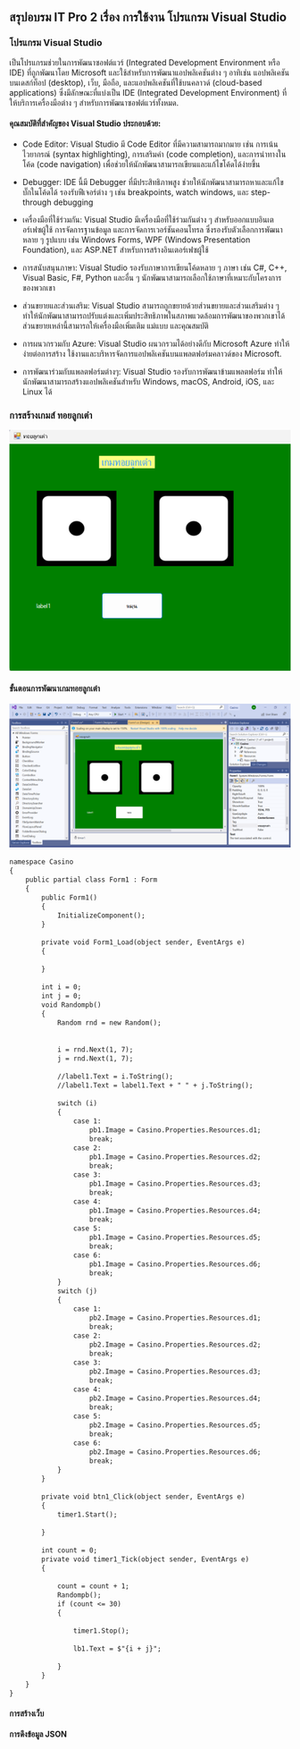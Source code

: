 ## สรุปอบรม IT Pro 2 เรื่อง การใช้งาน โปรแกรม Visual Studio

### โปรแกรม Visual Studio

เป็นโปรแกรมช่วยในการพัฒนาซอฟต์แวร์ (Integrated Development Environment หรือ IDE) ที่ถูกพัฒนาโดย Microsoft และใช้สำหรับการพัฒนาแอปพลิเคชันต่าง ๆ อาทิเช่น แอปพลิเคชันบนเดสก์ท็อป (desktop), เว็บ, มือถือ, และแอปพลิเคชันที่ใช้บนคลาวด์ (cloud-based applications) ซึ่งมีลักษณะที่แบ่งเป็น IDE (Integrated Development Environment) ที่ให้บริการเครื่องมือต่าง ๆ สำหรับการพัฒนาซอฟต์แวร์ทั้งหมด.

#### คุณสมบัติที่สำคัญของ Visual Studio ประกอบด้วย:

- Code Editor: Visual Studio มี Code Editor ที่มีความสามารถมากมาย เช่น การเน้นไวยากรณ์ (syntax highlighting), การเสริมคำ (code completion), และการนำทางในโค้ด (code navigation) เพื่อช่วยให้นักพัฒนาสามารถเขียนและแก้ไขโค้ดได้ง่ายขึ้น

- Debugger: IDE นี้มี Debugger ที่มีประสิทธิภาพสูง ช่วยให้นักพัฒนาสามารถหาและแก้ไขบั๊กในโค้ดได้ รองรับฟีเจอร์ต่าง ๆ เช่น breakpoints, watch windows, และ step-through debugging

- เครื่องมือที่ใช้ร่วมกัน: Visual Studio มีเครื่องมือที่ใช้ร่วมกันต่าง ๆ สำหรับออกแบบอินเตอร์เฟซผู้ใช้ การจัดการฐานข้อมูล และการจัดการเวอร์ชันคอนโทรล ซึ่งรองรับตัวเลือกการพัฒนาหลาย ๆ รูปแบบ เช่น Windows Forms, WPF (Windows Presentation Foundation), และ ASP.NET สำหรับการสร้างอินเตอร์เฟซผู้ใช้

- การสนับสนุนภาษา: Visual Studio รองรับภาษาการเขียนโค้ดหลาย ๆ ภาษา เช่น C#, C++, Visual Basic, F#, Python และอื่น ๆ นักพัฒนาสามารถเลือกใช้ภาษาที่เหมาะกับโครงการของพวกเขา

- ส่วนขยายและส่วนเสริม: Visual Studio สามารถถูกขยายด้วยส่วนขยายและส่วนเสริมต่าง ๆ ทำให้นักพัฒนาสามารถปรับแต่งและเพิ่มประสิทธิภาพในสภาพแวดล้อมการพัฒนาของพวกเขาได้ ส่วนขยายเหล่านี้สามารถให้เครื่องมือเพิ่มเติม แม่แบบ และคุณสมบัติ

- การผนวกรวมกับ Azure: Visual Studio ผนวกรวมได้อย่างดีกับ Microsoft Azure ทำให้ง่ายต่อการสร้าง ใช้งานและบริหารจัดการแอปพลิเคชันบนแพลตฟอร์มคลาวด์ของ Microsoft.

- การพัฒนาร่วมกับแพลตฟอร์มต่างๆ: Visual Studio รองรับการพัฒนาข้ามแพลตฟอร์ม ทำให้นักพัฒนาสามารถสร้างแอปพลิเคชันสำหรับ Windows, macOS, Android, iOS, และ Linux ได้

### การสร้างเกมส์ ทอยลูกเต๋า

![เกมส์ทอยลูกเต๋า](casino2%20.png)

#### ขั้นตอนการพัฒนาเกมทอยลูกเต๋า

![ออกแบบเกมทอยลูกเต๋า](casino.png)

```
namespace Casino
{
    public partial class Form1 : Form
    {
        public Form1()
        {
            InitializeComponent();
        }

        private void Form1_Load(object sender, EventArgs e)
        {

        }

        int i = 0;
        int j = 0;
        void Randompb()
        {
            Random rnd = new Random();


            i = rnd.Next(1, 7);
            j = rnd.Next(1, 7);

            //label1.Text = i.ToString();
            //label1.Text = label1.Text + " " + j.ToString();

            switch (i)
            {
                case 1:
                    pb1.Image = Casino.Properties.Resources.d1;
                    break;
                case 2:
                    pb1.Image = Casino.Properties.Resources.d2;
                    break;
                case 3:
                    pb1.Image = Casino.Properties.Resources.d3;
                    break;
                case 4:
                    pb1.Image = Casino.Properties.Resources.d4;
                    break;
                case 5:
                    pb1.Image = Casino.Properties.Resources.d5;
                    break;
                case 6:
                    pb1.Image = Casino.Properties.Resources.d6;
                    break;
            }
            switch (j)
            {
                case 1:
                    pb2.Image = Casino.Properties.Resources.d1;
                    break;
                case 2:
                    pb2.Image = Casino.Properties.Resources.d2;
                    break;
                case 3:
                    pb2.Image = Casino.Properties.Resources.d3;
                    break;
                case 4:
                    pb2.Image = Casino.Properties.Resources.d4;
                    break;
                case 5:
                    pb2.Image = Casino.Properties.Resources.d5;
                    break;
                case 6:
                    pb2.Image = Casino.Properties.Resources.d6;
                    break;
            }
        }

        private void btn1_Click(object sender, EventArgs e)
        {
            timer1.Start();

        }

        int count = 0;
        private void timer1_Tick(object sender, EventArgs e)
        {

            count = count + 1;
            Randompb();
            if (count <= 30)
            {

                timer1.Stop();

                lb1.Text = $"{i + j}";

            }
        }
    }
}

```

#### การสร้างเว็บ

#### การดึงข้อมูล JSON
